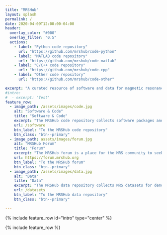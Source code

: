 ```yaml
---
title: "MRSHub"
layout: splash
permalink: /
date: 2020-04-09T12:00:00-04:00
header:
  overlay_color: "#000"
  overlay_filter: "0.5"
  actions:
    - label: "Python code repository"
      url: "https://github.com/mrshub/code-python"
    - label: "MATLAB code repository"
      url: "https://github.com/mrshub/code-matlab"
    - label: "C/C++ code repository"
      url: "https://github.com/mrshub/code-cpp"
    - label: "Other code repository"
      url: "https://github.com/mrshub/code-other"

excerpt: "A curated resource of software and data for magnetic resonance spectroscopy researchers."
#intro:
#  - excerpt: 'Test'
feature_row:
  - image_path: /assets/images/code.jpg
    alt: "Software & Code"
    title: "Software & Code"
    excerpt: "The MRSHub code repository collects software packages and functions to process, manipulate, analyse, and display MRS data."
    url: /software
    btn_label: "To the MRSHub code repository"
    btn_class: "btn--primary"
  - image_path: assets/images/forum.jpg
    alt: "MRSHub Forum"
    title: "Forum"
    excerpt: "The MRSHub forum is a place for the MRS community to seek support, exchange ideas, ask questions, and collaborate."
    url: https://forum.mrshub.org
    btn_label: "To the MRSHub forum"
    btn_class: "btn--primary"
  - image_path: /assets/images/data.jpg
    alt: "Data"
    title: "Data"
    excerpt: "The MRSHub data repository collects MRS datasets for demonstration and testing of new methods."     
    url: /datasets
    btn_label: "To the MRSHub data repository"
    btn_class: "btn--primary"

---
```


{% include feature_row id="intro" type="center" %}

{% include feature_row %}
